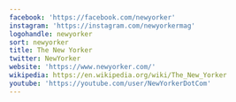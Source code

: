```yaml
---
facebook: 'https://facebook.com/newyorker'
instagram: 'https://instagram.com/newyorkermag'
logohandle: newyorker
sort: newyorker
title: The New Yorker
twitter: NewYorker
website: 'https://www.newyorker.com/'
wikipedia: https://en.wikipedia.org/wiki/The_New_Yorker
youtube: 'https://youtube.com/user/NewYorkerDotCom'
---
```

